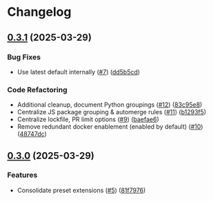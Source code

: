 # Changelog

## [0.3.1](https://github.com/jszymanowski/renovate-config/compare/v0.3.0...v0.3.1) (2025-03-29)


### Bug Fixes

* Use latest default internally ([#7](https://github.com/jszymanowski/renovate-config/issues/7)) ([dd5b5cd](https://github.com/jszymanowski/renovate-config/commit/dd5b5cd4087a5f83414ec3c8896ae132a0f06233))


### Code Refactoring

* Additional cleanup, document Python groupings ([#12](https://github.com/jszymanowski/renovate-config/issues/12)) ([83c95e8](https://github.com/jszymanowski/renovate-config/commit/83c95e81e43c2270781a850ec3c8477537251ca6))
* Centralize JS package grouping & automerge rules ([#11](https://github.com/jszymanowski/renovate-config/issues/11)) ([b1293f5](https://github.com/jszymanowski/renovate-config/commit/b1293f5de9654cea108ecb71183034c096ee79eb))
* Centralize lockfile, PR limit options ([#9](https://github.com/jszymanowski/renovate-config/issues/9)) ([baefae6](https://github.com/jszymanowski/renovate-config/commit/baefae6f36de42e9d849c9ceea11d310ed59a361))
* Remove redundant docker enablement (enabled by default) ([#10](https://github.com/jszymanowski/renovate-config/issues/10)) ([48747dc](https://github.com/jszymanowski/renovate-config/commit/48747dc40f33953ea9c2a4538e8a6acad441d845))

## [0.3.0](https://github.com/jszymanowski/renovate-config/compare/0.2.0...v0.3.0) (2025-03-29)


### Features

* Consolidate preset extensions ([#5](https://github.com/jszymanowski/renovate-config/issues/5)) ([81f7976](https://github.com/jszymanowski/renovate-config/commit/81f7976527bb6611d868e3a6ee4165a2ce9edfac))
